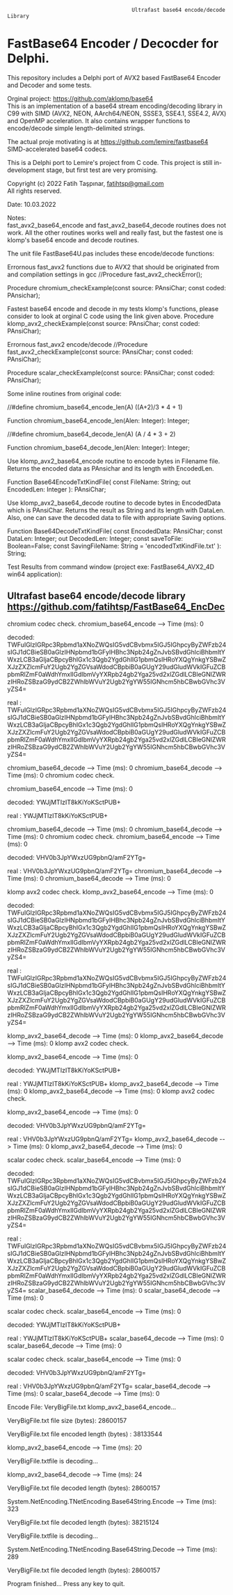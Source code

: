                                             Ultrafast base64 encode/decode Library                

# FastBase64 Encoder / Decocder for Delphi.

This repository includes a Delphi port of AVX2 based FastBase64 Encoder and Decoder and some tests.
                                                                              

                                                                              
Orginal project: https://github.com/aklomp/base64                            
This is an implementation of a base64 stream encoding/decoding library in C99 with SIMD (AVX2, NEON, AArch64/NEON, SSSE3, SSE4.1, SSE4.2, AVX) and OpenMP acceleration. It also contains wrapper functions to encode/decode simple length-delimited strings.                                                    

The actual proje motivating is at https://github.com/lemire/fastbase64     
SIMD-accelerated base64 codecs.                                              
                                                                            
This is a Delphi port to Lemire's project from C code. This project is still in-development stage, but first test are very promising.
                                                                          
Copyright (c) 2022 Fatih Taşpınar, fatihtsp@gmail.com                     
All rights reserved.                                                      
                                                                          
Date: 10.03.2022                                                          
                                                                          
Notes:                                                                    
fast_avx2_base64_encode and fast_avx2_base64_decode routines does not work. All the other routines works well and really fast, but the fastest one is klomp's base64 encode and decode routines.

The unit file FastBase64U.pas includes these encode/decode functions:

Errornous fast_avx2 functions due to AVX2 that should be originated from and compilation settings in gcc
//Procedure fast_avx2_checkError();

Procedure chromium_checkExample(const source: PAnsiChar; const coded: PAnsichar);

Fastest base64 encode and decode in my tests klomp's functions, please consider to look at orginal C code using the link given above.
Procedure klomp_avx2_checkExample(const source: PAnsiChar; const coded: PAnsiChar);

Errornous  fast_avx2 encode/decode
//Procedure fast_avx2_checkExample(const source: PAnsiChar; const coded: PAnsiChar);

Procedure scalar_checkExample(const source: PAnsiChar; const coded: PAnsiChar);

Some inline routines from original code:

//#define chromium_base64_encode_len(A) ((A+2)/3 * 4 + 1)

Function chromium_base64_encode_len(Alen: Integer): Integer; 

//#define chromium_base64_decode_len(A) (A / 4 * 3 + 2)

Function chromium_base64_decode_len(Alen: Integer): Integer; 



Use klomp_avx2_base64_encode routine to encode bytes in Filename file. Returns the encoded data as PAnsichar and its length with EncodedLen.

Function Base64EncodeTxtKindFile( const FileName: String; out EncodedLen: Integer ): PAnsiChar;

Use klomp_avx2_base64_decode routine to decode bytes in EncodedData which is PAnsiChar. Returns the result as String and its length with DataLen. Also, one can save the decoded data to file with appropriate Saving options.

Function Base64DecodeTxtKindFile( const EncodedData: PAnsiChar; const DataLen: Integer;
                                  out DecodedLen: Integer;
                                  const saveToFile: Boolean=False;
                                  const SavingFileName: String = 'encodedTxtKindFile.txt' ): String;


Test Results from command window (project exe: FastBase64_AVX2_4D win64 application):


Ultrafast base64 encode/decode library
https://github.com/fatihtsp/FastBase64_EncDec
-------------------------------------------------------------------

chromium codec check.
chromium_base64_encode --> Time (ms): 0

decoded:
TWFuIGlzIGRpc3Rpbmd1aXNoZWQsIG5vdCBvbmx5IGJ5IGhpcyByZWFzb24sIGJ1dCBieSB0aGlzIHNpbmd1bGFyIHBhc3Npb24gZnJvbSBvdGhlciBhbmltYWxzLCB3aGljaCBpcyBhIGx1c3Qgb2YgdGhlIG1pbmQsIHRoYXQgYnkgYSBwZXJzZXZlcmFuY2Ugb2YgZGVsaWdodCBpbiB0aGUgY29udGludWVkIGFuZCBpbmRlZmF0aWdhYmxlIGdlbmVyYXRpb24gb2Yga25vd2xlZGdlLCBleGNlZWRzIHRoZSBzaG9ydCB2ZWhlbWVuY2Ugb2YgYW55IGNhcm5hbCBwbGVhc3VyZS4=

real   :
TWFuIGlzIGRpc3Rpbmd1aXNoZWQsIG5vdCBvbmx5IGJ5IGhpcyByZWFzb24sIGJ1dCBieSB0aGlzIHNpbmd1bGFyIHBhc3Npb24gZnJvbSBvdGhlciBhbmltYWxzLCB3aGljaCBpcyBhIGx1c3Qgb2YgdGhlIG1pbmQsIHRoYXQgYnkgYSBwZXJzZXZlcmFuY2Ugb2YgZGVsaWdodCBpbiB0aGUgY29udGludWVkIGFuZCBpbmRlZmF0aWdhYmxlIGdlbmVyYXRpb24gb2Yga25vd2xlZGdlLCBleGNlZWRzIHRoZSBzaG9ydCB2ZWhlbWVuY2Ugb2YgYW55IGNhcm5hbCBwbGVhc3VyZS4=

chromium_base64_decode --> Time (ms): 0
chromium_base64_decode --> Time (ms): 0
chromium codec check.

chromium_base64_encode --> Time (ms): 0

decoded:
YWJjMTIzIT8kKiYoKSctPUB+

real   :
YWJjMTIzIT8kKiYoKSctPUB+

chromium_base64_decode --> Time (ms): 0
chromium_base64_decode --> Time (ms): 0
chromium codec check.
chromium_base64_encode --> Time (ms): 0

decoded:
VHV0b3JpYWxzUG9pbnQ/amF2YTg=

real   :
VHV0b3JpYWxzUG9pbnQ/amF2YTg=
chromium_base64_decode --> Time (ms): 0
chromium_base64_decode --> Time (ms): 0

klomp avx2 codec check.
klomp_avx2_base64_encode --> Time (ms): 0

decoded:
TWFuIGlzIGRpc3Rpbmd1aXNoZWQsIG5vdCBvbmx5IGJ5IGhpcyByZWFzb24sIGJ1dCBieSB0aGlzIHNpbmd1bGFyIHBhc3Npb24gZnJvbSBvdGhlciBhbmltYWxzLCB3aGljaCBpcyBhIGx1c3Qgb2YgdGhlIG1pbmQsIHRoYXQgYnkgYSBwZXJzZXZlcmFuY2Ugb2YgZGVsaWdodCBpbiB0aGUgY29udGludWVkIGFuZCBpbmRlZmF0aWdhYmxlIGdlbmVyYXRpb24gb2Yga25vd2xlZGdlLCBleGNlZWRzIHRoZSBzaG9ydCB2ZWhlbWVuY2Ugb2YgYW55IGNhcm5hbCBwbGVhc3VyZS4=

real   :
TWFuIGlzIGRpc3Rpbmd1aXNoZWQsIG5vdCBvbmx5IGJ5IGhpcyByZWFzb24sIGJ1dCBieSB0aGlzIHNpbmd1bGFyIHBhc3Npb24gZnJvbSBvdGhlciBhbmltYWxzLCB3aGljaCBpcyBhIGx1c3Qgb2YgdGhlIG1pbmQsIHRoYXQgYnkgYSBwZXJzZXZlcmFuY2Ugb2YgZGVsaWdodCBpbiB0aGUgY29udGludWVkIGFuZCBpbmRlZmF0aWdhYmxlIGdlbmVyYXRpb24gb2Yga25vd2xlZGdlLCBleGNlZWRzIHRoZSBzaG9ydCB2ZWhlbWVuY2Ugb2YgYW55IGNhcm5hbCBwbGVhc3VyZS4=

klomp_avx2_base64_decode --> Time (ms): 0
klomp_avx2_base64_decode --> Time (ms): 0
klomp avx2 codec check.

klomp_avx2_base64_encode --> Time (ms): 0

decoded:
YWJjMTIzIT8kKiYoKSctPUB+

real   :
YWJjMTIzIT8kKiYoKSctPUB+
klomp_avx2_base64_decode --> Time (ms): 0
klomp_avx2_base64_decode --> Time (ms): 0
klomp avx2 codec check.

klomp_avx2_base64_encode --> Time (ms): 0

decoded:
VHV0b3JpYWxzUG9pbnQ/amF2YTg=

real   :
VHV0b3JpYWxzUG9pbnQ/amF2YTg=
klomp_avx2_base64_decode --> Time (ms): 0
klomp_avx2_base64_decode --> Time (ms): 0

scalar codec check.
scalar_base64_encode --> Time (ms): 0

decoded:
TWFuIGlzIGRpc3Rpbmd1aXNoZWQsIG5vdCBvbmx5IGJ5IGhpcyByZWFzb24sIGJ1dCBieSB0aGlzIHNpbmd1bGFyIHBhc3Npb24gZnJvbSBvdGhlciBhbmltYWxzLCB3aGljaCBpcyBhIGx1c3Qgb2YgdGhlIG1pbmQsIHRoYXQgYnkgYSBwZXJzZXZlcmFuY2Ugb2YgZGVsaWdodCBpbiB0aGUgY29udGludWVkIGFuZCBpbmRlZmF0aWdhYmxlIGdlbmVyYXRpb24gb2Yga25vd2xlZGdlLCBleGNlZWRzIHRoZSBzaG9ydCB2ZWhlbWVuY2Ugb2YgYW55IGNhcm5hbCBwbGVhc3VyZS4=

real   :
TWFuIGlzIGRpc3Rpbmd1aXNoZWQsIG5vdCBvbmx5IGJ5IGhpcyByZWFzb24sIGJ1dCBieSB0aGlzIHNpbmd1bGFyIHBhc3Npb24gZnJvbSBvdGhlciBhbmltYWxzLCB3aGljaCBpcyBhIGx1c3Qgb2YgdGhlIG1pbmQsIHRoYXQgYnkgYSBwZXJzZXZlcmFuY2Ugb2YgZGVsaWdodCBpbiB0aGUgY29udGludWVkIGFuZCBpbmRlZmF0aWdhYmxlIGdlbmVyYXRpb24gb2Yga25vd2xlZGdlLCBleGNlZWRzIHRoZSBzaG9ydCB2ZWhlbWVuY2Ugb2YgYW55IGNhcm5hbCBwbGVhc3VyZS4=
scalar_base64_decode --> Time (ms): 0
scalar_base64_decode --> Time (ms): 0

scalar codec check.
scalar_base64_encode --> Time (ms): 0

decoded:
YWJjMTIzIT8kKiYoKSctPUB+

real   :
YWJjMTIzIT8kKiYoKSctPUB+
scalar_base64_decode --> Time (ms): 0
scalar_base64_decode --> Time (ms): 0

scalar codec check.
scalar_base64_encode --> Time (ms): 0

decoded:
VHV0b3JpYWxzUG9pbnQ/amF2YTg=

real   :
VHV0b3JpYWxzUG9pbnQ/amF2YTg=
scalar_base64_decode --> Time (ms): 0
scalar_base64_decode --> Time (ms): 0

Encode File: VeryBigFile.txt  klomp_avx2_base64_encode...

VeryBigFile.txt file size (bytes): 28600157

VeryBigFile.txt file encoded length (bytes)   : 38133544

klomp_avx2_base64_encode --> Time (ms): 20

VeryBigFile.txtfile is decoding...

klomp_avx2_base64_decode --> Time (ms): 24

VeryBigFile.txt file decoded length (bytes): 28600157

System.NetEncoding.TNetEncoding.Base64String.Encode --> Time (ms): 323

VeryBigFile.txt file decoded length (bytes): 38215124

VeryBigFile.txtfile is decoding...

System.NetEncoding.TNetEncoding.Base64String.Decode --> Time (ms): 289

VeryBigFile.txt file decoded length (bytes): 28600157

Program finished... Press any key to quit.

